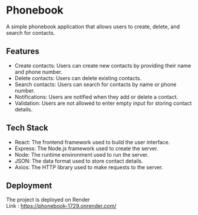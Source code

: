 # Phonebook

A simple phonebook application that allows users to create, delete, and search for contacts.

## Features

* Create contacts: Users can create new contacts by providing their name and phone number.
* Delete contacts: Users can delete existing contacts.
* Search contacts: Users can search for contacts by name or phone number.
* Notifications: Users are notified when they add or delete a contact.
* Validation: Users are not allowed to enter empty input for storing contact details.

## Tech Stack

* React: The frontend framework used to build the user interface.
* Express: The Node.js framework used to create the server.
* Node: The runtime environment used to run the server.
* JSON: The data format used to store contact details.
* Axios: The HTTP library used to make requests to the server.

## Deployment

The project is deployed on Render <br>
Link : https://phonebook-1729.onrender.com/
